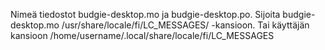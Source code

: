 Nimeä tiedostot budgie-desktop.mo ja budgie-desktop.po. Sijoita budgie-desktop.mo /usr/share/locale/fi/LC_MESSAGES/ -kansioon. Tai käyttäjän kansioon /home/username/.local/share/locale/fi/LC_MESSAGES
